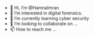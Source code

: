 - 👋 Hi, I’m @HamnaImran
- 👀 I’m interested in digital forensics.
- 🌱 I’m currently learning cyber security
- 💞️ I’m looking to collaborate on ...
- 📫 How to reach me ...

<!---
HamnaImran/HamnaImran is a ✨ special ✨ repository because its `README.md` (this file) appears on your GitHub profile.
You can click the Preview link to take a look at your changes.
--->
